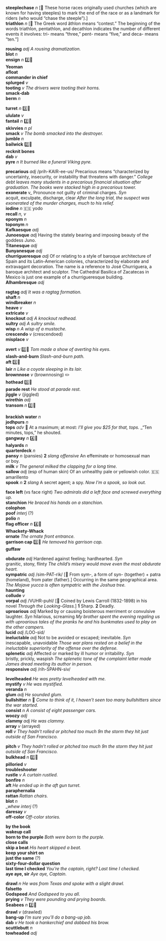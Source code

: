 __steeplechase__ _n_ [:scroll: These horse races originally used churches (which are known for having steeples) to mark the end of the race or as a landmark for riders (who would “chase the steeple”).]  
__triathlon__ _n_ [:scroll: The Greek word âthlon means “contest.” The beginning of the words triathlon, pentathlon, and decathlon indicates the number of different events it involves: tri- means “three,” pent- means “five,” and deca- means “ten.”]  


__rousing__ _adj_ _A rousing dramatization._  
__blot__ _n_  
__ensign__ _n_ :two::hammer:  
__Yeoman__  
__afloat__  
__commander in chief__  
__splurged__ _v_  
__tooting__ _v_ _The drivers were tooting their horns._  
__smack-dab__  
__berm__ _n_  

__turret__ _n_ :three::hammer:  
__ululate__ _v_  
__fantail__ _n_ :two::hammer:  
__skivvies__ _n pl_  
__smack__ _v_ _The bomb smacked into the destroyer._  
__jumble__ _n_  
__bailwick__ :two::hammer:  
__recknit bones__  
__dab__ _v_  
__pyre__ _n_ _It burned like a funeral Viking pyre._  

__precarious__ _adj_ /prih-KAIR-ee-us/ Precarious means “characterized by uncertainty, insecurity, or instability that threatens with danger.” _College debt leaves many students in a precarious financial situation after graduation._ _The books were stacked high in a precarious tower._  
__exonerate__ v_ Pronounce not guilty of criminal charges. _Syn_ acquit, exculpate, discharge, clear _After the long trial, the suspect was exonerated of the murder charges, much to his relief._  
__iodine__ _n_ :es: yodo  
__recall__ _n, v_  
__eponym__ _n_  
__toponym__ _n_  
__Kafkaesque__ _adj_  
__Junoesque__ _adj_ Having the stately bearing and imposing beauty of the goddess Juno.  
__Titanesque__ _adj_  
__Bunyanesque__ _adj_  
__churrigueresque__ _adj_ Of or relating to a style of baroque architecture of Spain and its Latin-American colonies, characterized by elaborate and extravagant decoration. The name is a reference to José Churriguera, a baroque architect and sculptor. The Cathedral Basilica of Zacatecas in Mexico is just one example of a churrigueresque building.  
__Alhambresque__ _adj_  


__ragtag__ _adj_ _It was a ragtag formation._  
__shaft__ _n_  
__windbreaker__ _n_  
__heave__ _v_  
__extricate__ _v_  
__knockout__ _adj_ _A knockout redhead._  
__sultry__ _adj_ _A sultry smile._  
__wisp__ _n_ _A wisp of a mustache._  
__crescendo__ _v_ (crescendoed)  
__misplace__ _v_  

__avert__ _v_ :two::hammer: _Tom made a show of averting his eyes._  
__slash-and-burn__ _Slash-and-burn path._  
__aft__ :three::hammer:  
__lair__ _n_ _Like a coyote sleeping in its lair._  
__brownnose__ _v_ (brownnosing) :pencil2:  
__hothead__ :three::hammer:  
__parade rest__ _He stood at parade rest._  
__jiggle__ _v_ (jiggled)  
__wirethin__ _adj_  
__transom__ _n_ :two::hammer:  


__brackish water__ _n_  
__jodhpurs__ _n_  
__tops__ _adv_ :dart: At a maximum; at most: _I’ll give you $25 for that, tops._ _“Ten minutes, tops,” he shouted.  
__gangway__ _n_ :four::hammer:  
__halyards__ _n_  
__quarterdeck__ _n_  
__pansy__ _n_ (pansies) __2__ _slang_ _offensive_ An effeminate or homosexual man or boy.  
__milk__ _v_ _The general milked the clapping for a long time._  
__sallow__ _adj_ (esp of human skin) Of an unhealthy pale or yellowish color. :es: amarillento  
__spook__ _n_ __2__ _slang_ A secret agent; a spy. _Now I’m a spook, so look out._  

__face left__ (vs face right) _Two admirals did a left face and screwed everything up._  
__stanchion__ _He braced his hands on a stanchion._  
__colophon__  
__poof__ _interj_ (?)  
__polio__ _n_  
__flag officer__ _n_ :four::hammer:  
__Whackety-Whack__  
__ornate__ _The ornate front entrance._  
__garrison cap__ :three::hammer: _He temoved his garrison cap._  
__guffaw__  


__obdurate__ _adj_ Hardened against feeling; hardhearted. _Syn_ granitic, stony, flinty _The child’s misery would move even the most obdurate heart._  
__sympatric__ _adj_ /sim-PAT-rik/ [:scroll: From sym-, a form of syn- (together) + patra (homeland), from pater (father).] Occurring in the same geographical area. _The Mojave yucca is often sympatric with the Joshua tree._  
__haunting__  
__collude__ _v_  
__vorpal__ _adj_ /VUHR-puhl/ [:scroll: Coined by Lewis Carroll (1832-1898) in his novel _Through the Looking-Glass._] __1__ Sharp. __2__ Deadly.  
__uproarious__ _adj_ Marked by or causing boisterous merriment or convulsive laughter. _Syn_ hilarious, screaming _My brother spent the evening regaling us with uproarious tales of the pranks he and his bunkmates used to play on the other campers._  
__lucid__ _adj_ /LOO-sid/  
__ineluctable__ _adj_ Not to be avoided or escaped; inevitable. _Syn_ inescapable, unavoidable _Those war plans rested on a belief in the ineluctable superiority of the offense over the defense._  
__splenetic__ _adj_ Affected or marked by ill humor or irritability. _Syn_ bristly, prickly, waspish _The splenetic tone of the complaint letter made James dread meeting its author in person._  
__responsive__ _adj_ /rih-SPAHN-siv/  


__levelheaded__ _He was pretty levelheaded with me._  
__mystify__ _v_ _He was mystified._  
__veranda__ _n_  
__glum__ _adj_ _He sounded glum._  
__bullshitter__ _n_ :dart: _Come to think of it, I haven’t seen too many bullshitters since the war started._  
__consist__ _n_ _A consist of eight passenger cars._  
__woozy__ _adj_  
__clammy__ _adj_ _He was clammy._  
__array__ _v_ (arrayed)  
__roll__ _v_ _They hadn’t rolled or pitched too much 9n the storm they hit just outside of San Francisco._  

__pitch__ _v_ _They hadn’t rolled or pitched too much 9n the storm they hit just outside of San Francisco._  
__bulkhead__ _n_ :two::hammer:  
__pilloried__ _v_  
__troubleshooter__  
__rustle__ _v_ _A curtain rustled._  
__bonfire__ _n_  
__aft__ _He ended up in the aft gun turret._  
__paraphernalia__  
__rattan__ _Rattan chairs._  
__blot__ _n_  
__whew_ _interj_ (?)  
__daresay__ _v_  
__off-color__ _Off-color stories._  

__by the book__  
__wakeup call__  
__born to the purple__ _Both were born to the purple._  
__close calls__  
__skip a beat__ _His heart skipped a beat._  
__keep your shirt on__  
__just the same__ (?)  
__sixty-four-dollar question__  
__last time I checked__ _You’re the captain, right? Last time I checked._  
__aye aye, sir__ _Aye aye, Captain._  

__drawl__ _n_ _He was from Texas and spoke with a slight drawl._  
__falsetto__  
__Godspeed__ _And Godspeed to you all._  
__prying__ _v_ _They were pounding and prying boards._  
__Seabees__ _n_ :two::hammer:  
__drawl__ _v_ (drawled)  
__bang-up__ _I’m sure you’ll do a bang-up job._  
__dab__ _v_ _He took a hankerchief and dabbed his brow._  
__scuttlebutt__ _n_  
__towheaded__ _adj_  
